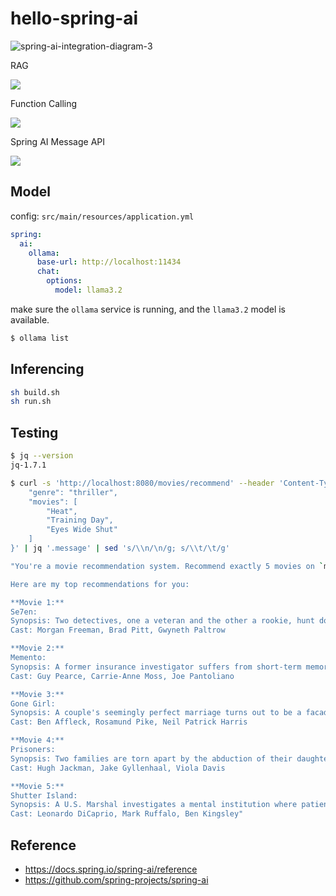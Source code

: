# hello-spring-ai

![spring-ai-integration-diagram-3](https://docs.spring.io/spring-ai/reference/_images/spring-ai-integration-diagram-3.svg)

RAG

![](https://docs.spring.io/spring-ai/reference/_images/spring-ai-rag.jpg)

Function Calling

![](https://docs.spring.io/spring-ai/reference/_images/function-calling-basic-flow.jpg)

Spring AI Message API

![](https://docs.spring.io/spring-ai/reference/_images/spring-ai-message-api.jpg)

## Model

config: `src/main/resources/application.yml`

```yaml
spring:
  ai:
    ollama:
      base-url: http://localhost:11434
      chat:
        options:
          model: llama3.2
```

make sure the `ollama` service is running, and the `llama3.2` model is available.

```sh
$ ollama list
```

## Inferencing

```sh
sh build.sh
sh run.sh
```

## Testing

```sh
$ jq --version
jq-1.7.1
```

```sh
$ curl -s 'http://localhost:8080/movies/recommend' --header 'Content-Type: application/json' --data '{
    "genre": "thriller",
    "movies": [
        "Heat",
        "Training Day",
        "Eyes Wide Shut"
    ]
}' | jq '.message' | sed 's/\\n/\n/g; s/\\t/\t/g'

"You're a movie recommendation system. Recommend exactly 5 movies on `movie_genre`=thriller.

Here are my top recommendations for you:

**Movie 1:**
Se7en:
Synopsis: Two detectives, one a veteran and the other a rookie, hunt down a serial killer who is using the seven deadly sins as a motif for his murders.
Cast: Morgan Freeman, Brad Pitt, Gwyneth Paltrow

**Movie 2:**
Memento:
Synopsis: A former insurance investigator suffers from short-term memory loss and sets out to avenge his wife's murder, using a system of tattoos and notes to hunt down her killer.
Cast: Guy Pearce, Carrie-Anne Moss, Joe Pantoliano

**Movie 3:**
Gone Girl:
Synopsis: A couple's seemingly perfect marriage turns out to be a facade when the wife goes missing, and the husband becomes the prime suspect in her disappearance.
Cast: Ben Affleck, Rosamund Pike, Neil Patrick Harris

**Movie 4:**
Prisoners:
Synopsis: Two families are torn apart by the abduction of their daughters, leading the desperate fathers to take matters into their own hands and seek justice.
Cast: Hugh Jackman, Jake Gyllenhaal, Viola Davis

**Movie 5:**
Shutter Island:
Synopsis: A U.S. Marshal investigates a mental institution where patients have been mysteriously disappearing, but he soon discovers that his own sanity is at stake.
Cast: Leonardo DiCaprio, Mark Ruffalo, Ben Kingsley"
```

## Reference

- <https://docs.spring.io/spring-ai/reference>
- https://github.com/spring-projects/spring-ai